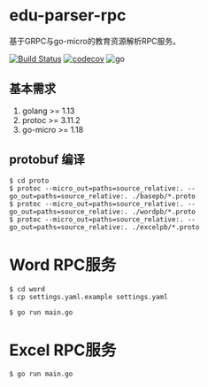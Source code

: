 # edu-parser-rpc
基于GRPC与go-micro的教育资源解析RPC服务。

[![Build Status](https://travis-ci.org/zhexiao/edu-parser-rpc.svg?branch=master)](https://travis-ci.org/zhexiao/edu-parser-rpc)
[![codecov](https://codecov.io/gh/zhexiao/edu-parser-rpc/branch/master/graph/badge.svg)](https://codecov.io/gh/zhexiao/edu-parser-rpc)
![go](https://img.shields.io/badge/go->%3D1.13-blue)


## 基本需求
1. golang >= 1.13
2. protoc >= 3.11.2
3. go-micro >= 1.18

## protobuf 编译
```shell script
$ cd proto
$ protoc --micro_out=paths=source_relative:. --go_out=paths=source_relative:. ./basepb/*.proto
$ protoc --micro_out=paths=source_relative:. --go_out=paths=source_relative:. ./wordpb/*.proto
$ protoc --micro_out=paths=source_relative:. --go_out=paths=source_relative:. ./excelpb/*.proto
```

# Word RPC服务
```shell script
$ cd word
$ cp settings.yaml.example settings.yaml

$ go run main.go
```

# Excel RPC服务
```shell script
$ go run main.go
```